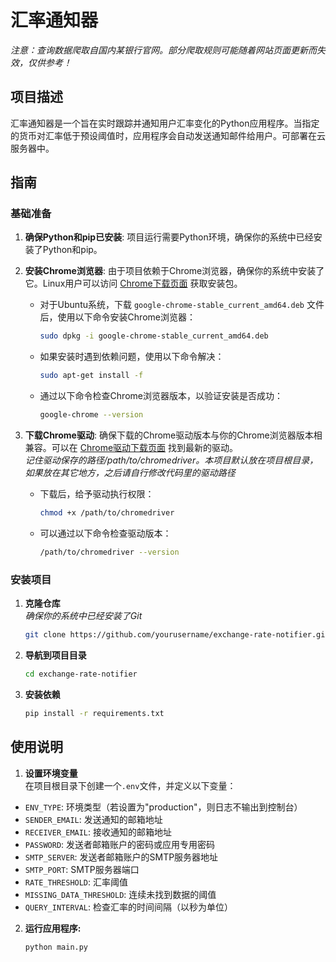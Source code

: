 # 汇率通知器
*注意：查询数据爬取自国内某银行官网。部分爬取规则可能随着网站页面更新而失效，仅供参考！*

## 项目描述
汇率通知器是一个旨在实时跟踪并通知用户汇率变化的Python应用程序。当指定的货币对汇率低于预设阈值时，应用程序会自动发送通知邮件给用户。可部署在云服务器中。

## 指南

### 基础准备

1. **确保Python和pip已安装**:
   项目运行需要Python环境，确保你的系统中已经安装了Python和pip。

2. **安装Chrome浏览器**:
   由于项目依赖于Chrome浏览器，确保你的系统中安装了它。Linux用户可以访问 [Chrome下载页面](https://www.google.com/intl/zh-CN/chrome/next-steps.html?platform=linux&statcb=0&installdataindex=empty&defaultbrowser=0#) 获取安装包。

   - 对于Ubuntu系统，下载 `google-chrome-stable_current_amd64.deb` 文件后，使用以下命令安装Chrome浏览器：

     ```bash
     sudo dpkg -i google-chrome-stable_current_amd64.deb
     ```

   - 如果安装时遇到依赖问题，使用以下命令解决：

     ```bash
     sudo apt-get install -f
     ```

   - 通过以下命令检查Chrome浏览器版本，以验证安装是否成功：

     ```bash
     google-chrome --version
     ```

3. **下载Chrome驱动**:
   确保下载的Chrome驱动版本与你的Chrome浏览器版本相兼容。可以在 [Chrome驱动下载页面](https://googlechromelabs.github.io/chrome-for-testing/) 找到最新的驱动。  
   *记住驱动保存的路径/path/to/chromedriver。本项目默认放在项目根目录，如果放在其它地方，之后请自行修改代码里的驱动路径*

   - 下载后，给予驱动执行权限：

     ```bash
     chmod +x /path/to/chromedriver
     ```

   - 可以通过以下命令检查驱动版本：

     ```bash
     /path/to/chromedriver --version
     ```

### 安装项目

1. **克隆仓库**  
*确保你的系统中已经安装了Git*

    ```bash
    git clone https://github.com/yourusername/exchange-rate-notifier.git
    ```

2. **导航到项目目录**
    ```bash
    cd exchange-rate-notifier
    ```

3. **安装依赖**
    ```bash
    pip install -r requirements.txt
    ```

## 使用说明

1. **设置环境变量**  
在项目根目录下创建一个`.env`文件，并定义以下变量：
- `ENV_TYPE`: 环境类型（若设置为"production"，则日志不输出到控制台）
- `SENDER_EMAIL`: 发送通知的邮箱地址
- `RECEIVER_EMAIL`: 接收通知的邮箱地址
- `PASSWORD`: 发送者邮箱账户的密码或应用专用密码
- `SMTP_SERVER`: 发送者邮箱账户的SMTP服务器地址
- `SMTP_PORT`: SMTP服务器端口
- `RATE_THRESHOLD`: 汇率阈值
- `MISSING_DATA_THRESHOLD`: 连续未找到数据的阈值
- `QUERY_INTERVAL`: 检查汇率的时间间隔（以秒为单位）

2. **运行应用程序:**
    ```python
    python main.py
    ```